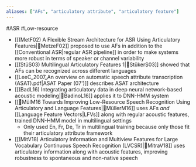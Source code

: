 ```yaml
---
aliases: ["AFs", "articulatory attribute", "articulatory feature"]
---
```


#ASR #Low-resource

- [[(MetF02) A Flexible Stream Architecture for ASR Using Articulatory Features|🔬MetzeF02]] proposed to use AFs in addition to the [[Conventional ASR|regular ASR pipeline]] in order to make systems more robust in terms of speaker or channel variability
- [[(StüS03) Multilingual Articulatory Features 1|🔬StükerS03]] showed that AFs can be recognized across different languages
- [[LeeC_2007_An overview on automatic speech attribute transcription (ASAT).pdf|ASAT Paper (07')]] describes ASAT architecture
- [[(BadL16) Integrating articulatory data in deep neural network-based acoustic modeling|🔬BadinoL16]] applies it to DNN-HMM system
- [[🔬MülM16 Towards Improving Low-Resource Speech Recognition Using Articulatory and Language Features|🔬MüllerM16]] uses AFs _and_ [[Language Feature Vectors|LFVs]] along with regular acoustic features, trained DNN-HMM model in multilingual settings
	- Only used En, Fr, De, Tr in multilingual training because only those fit their articulatory attribute framework
- [[(MitV18) Articulatory Information and Multiview Features for Large Vocabulary Continuous Speech Recognition (LVCSR)|🔬MitraV18]] uses articulatory information along with acoustic features, improving robustness to spontaneous and non-native speech
